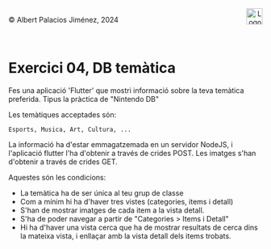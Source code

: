 <div style="display: flex; width: 100%;">
    <div style="flex: 1; padding: 0px;">
        <p>© Albert Palacios Jiménez, 2024</p>
    </div>
    <div style="flex: 1; padding: 0px; text-align: right;">
        <img src="./assets/ieti.png" height="32" alt="Logo de IETI" style="max-height: 32px;">
    </div>
</div>
<br/>

# Exercici 04, DB temàtica

Fes una aplicació 'Flutter' que mostri informació sobre la teva temàtica preferida. Tipus la pràctica de "Nintendo DB"

Les temàtiques acceptades són:

```text
Esports, Musica, Art, Cultura, ...
```

La informació ha d'estar emmagatzemada en un servidor NodeJS, i l'aplicació flutter l'ha d'obtenir a través de crides POST. Les imatges s'han d'obtenir a través de crides GET.

Aquestes són les condicions:

- La temàtica ha de ser única al teu grup de classe
- Com a mínim hi ha d'haver tres vistes (categories, items i detall)
- S'han de mostrar imatges de cada item a la vista detall.
- S'ha de poder navegar a partir de "Categories > Items i Detall"
- Hi ha d'haver una vista cerca que ha de mostrar resultats de cerca dins la mateixa vista, i enllaçar amb la vista detall dels items trobats.

